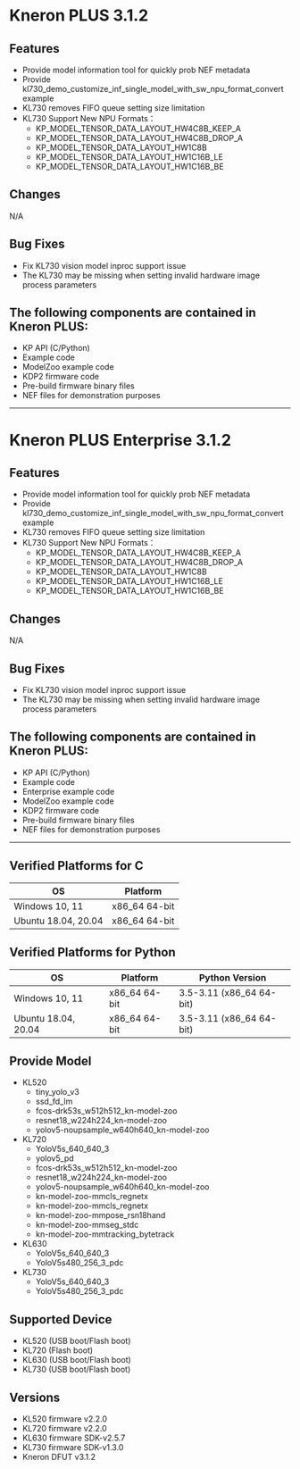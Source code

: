 # Kneron PLUS 3.1.2  

## Features  
- Provide model information tool for quickly prob NEF metadata  
- Provide kl730_demo_customize_inf_single_model_with_sw_npu_format_convert example  
- KL730 removes FIFO queue setting size limitation  
- KL730 Support New NPU Formats：
    - KP_MODEL_TENSOR_DATA_LAYOUT_HW4C8B_KEEP_A
    - KP_MODEL_TENSOR_DATA_LAYOUT_HW4C8B_DROP_A
    - KP_MODEL_TENSOR_DATA_LAYOUT_HW1C8B
    - KP_MODEL_TENSOR_DATA_LAYOUT_HW1C16B_LE
    - KP_MODEL_TENSOR_DATA_LAYOUT_HW1C16B_BE

## Changes  
N/A

## Bug Fixes  
- Fix KL730 vision model inproc support issue  
- The KL730 may be missing when setting invalid hardware image process parameters  

## The following components are contained in Kneron PLUS:  
- KP API (C/Python)  
- Example code  
- ModelZoo example code  
- KDP2 firmware code  
- Pre-build firmware binary files  
- NEF files for demonstration purposes  

***

# Kneron PLUS Enterprise 3.1.2  

## Features  
- Provide model information tool for quickly prob NEF metadata  
- Provide kl730_demo_customize_inf_single_model_with_sw_npu_format_convert example  
- KL730 removes FIFO queue setting size limitation  
- KL730 Support New NPU Formats：
    - KP_MODEL_TENSOR_DATA_LAYOUT_HW4C8B_KEEP_A
    - KP_MODEL_TENSOR_DATA_LAYOUT_HW4C8B_DROP_A
    - KP_MODEL_TENSOR_DATA_LAYOUT_HW1C8B
    - KP_MODEL_TENSOR_DATA_LAYOUT_HW1C16B_LE
    - KP_MODEL_TENSOR_DATA_LAYOUT_HW1C16B_BE

## Changes  
N/A

## Bug Fixes  
- Fix KL730 vision model inproc support issue  
- The KL730 may be missing when setting invalid hardware image process parameters  

## The following components are contained in Kneron PLUS:  
- KP API (C/Python)  
- Example code  
- Enterprise example code  
- ModelZoo example code  
- KDP2 firmware code  
- Pre-build firmware binary files  
- NEF files for demonstration purposes  

***

## Verified Platforms for C 
| OS                       | Platform      |
|--------------------------|---------------|
| Windows 10, 11           | x86_64 64-bit |
| Ubuntu 18.04, 20.04      | x86_64 64-bit |

## Verified Platforms for Python 
| OS                       | Platform      | Python Version           |
|--------------------------|---------------|--------------------------|
| Windows 10, 11           | x86_64 64-bit | 3.5-3.11 (x86_64 64-bit) |
| Ubuntu 18.04, 20.04      | x86_64 64-bit | 3.5-3.11 (x86_64 64-bit) |

## Provide Model
* KL520  
    * tiny_yolo_v3  
    * ssd_fd_lm  
    * fcos-drk53s_w512h512_kn-model-zoo  
    * resnet18_w224h224_kn-model-zoo  
    * yolov5-noupsample_w640h640_kn-model-zoo  
* KL720  
    * YoloV5s_640_640_3  
    * yolov5_pd  
    * fcos-drk53s_w512h512_kn-model-zoo  
    * resnet18_w224h224_kn-model-zoo  
    * yolov5-noupsample_w640h640_kn-model-zoo  
    * kn-model-zoo-mmcls_regnetx  
    * kn-model-zoo-mmcls_regnetx  
    * kn-model-zoo-mmpose_rsn18hand  
    * kn-model-zoo-mmseg_stdc  
    * kn-model-zoo-mmtracking_bytetrack  
* KL630  
    * YoloV5s_640_640_3  
    * YoloV5s480_256_3_pdc  
* KL730  
    * YoloV5s_640_640_3  
    * YoloV5s480_256_3_pdc  

## Supported Device  
* KL520 (USB boot/Flash boot)  
* KL720 (Flash boot)  
* KL630 (USB boot/Flash boot)  
* KL730 (USB boot/Flash boot)  

## Versions
* KL520 firmware v2.2.0  
* KL720 firmware v2.2.0  
* KL630 firmware SDK-v2.5.7  
* KL730 firmware SDK-v1.3.0  
* Kneron DFUT v3.1.2  
